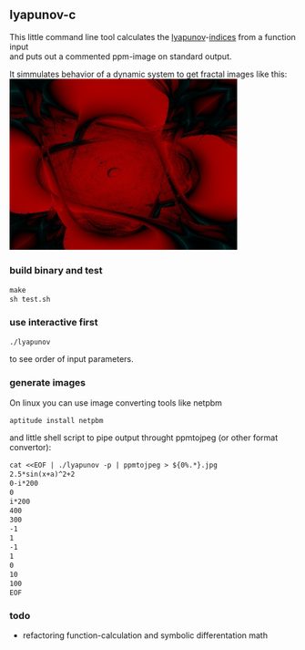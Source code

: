 ## lyapunov-c
This little command line tool calculates the [lyapunov](https://en.wikipedia.org/wiki/Aleksandr_Lyapunov)-[indices](https://en.wikipedia.org/wiki/Chaotic_mixing#Lyapunov_exponents) from a function input  
and puts out a commented ppm-image on standard output.  
  
It simmulates behavior of a dynamic system to get fractal images like this:
![](samples/sample5.jpg?raw=true)


### build binary and test
```
make
sh test.sh
```


### use interactive first

```
./lyapunov
```
to see order of input parameters.


### generate images

On linux you can use image converting tools like netpbm
```
aptitude install netpbm
```
and little shell script to pipe output throught ppmtojpeg (or other format convertor):
```
cat <<EOF | ./lyapunov -p | ppmtojpeg > ${0%.*}.jpg
2.5*sin(x+a)^2+2
0-i*200
0
i*200
400
300
-1
1
-1
1
0
10
100
EOF
```



### todo
- refactoring function-calculation and symbolic differentation math


